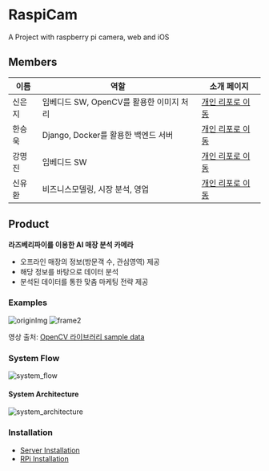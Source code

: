 # RaspiCam
A Project with raspberry pi camera, web and iOS

## Members
이름|역할|소개 페이지
---|---|---
신은지|임베디드 SW, OpenCV를 활용한 이미지 처리|[개인 리포로 이동](https://github.com/devejs)
한승욱|Django, Docker를 활용한 백엔드 서버 |[개인 리포로 이동](https://github.com/SeungWookHan)
강명진|임베디드 SW|[개인 리포로 이동](https://github.com/MyungjinKang)
신유환|비즈니스모델링, 시장 분석, 영업|[개인 리포로 이동](https://github.com/ShinYooHwan)

## Product
**라즈베리파이를 이용한 AI 매장 분석 카메라**  
* 오프라인 매장의 정보(방문객 수, 관심영역) 제공
* 해당 정보를 바탕으로 데이터 분석
* 분석된 데이터를 통한 맞춤 마케팅 전략 제공

### Examples
![originImg](https://user-images.githubusercontent.com/48985445/99693822-1ee73d80-2acf-11eb-921e-b7cdfd956a36.jpg)
 ![frame2](https://user-images.githubusercontent.com/48985445/99693724-06772300-2acf-11eb-88b4-0aee236fcbc1.jpg)  
  
 영상 출처: [OpenCV 라이브러리 sample data](https://github.com/opencv/opencv/tree/master/samples/data)


### System Flow
![system_flow](https://user-images.githubusercontent.com/48985445/99683490-bfcffb80-2ac3-11eb-9548-31239a04af82.png)

#### System Architecture
![system_architecture](https://user-images.githubusercontent.com/48985445/99683557-d2e2cb80-2ac3-11eb-9b96-b87b9720c56d.png)

### Installation
* [Server Installation]()
* [RPi Installation](https://github.com/devejs/RaspiCam/blob/main/RPi/README.md)
